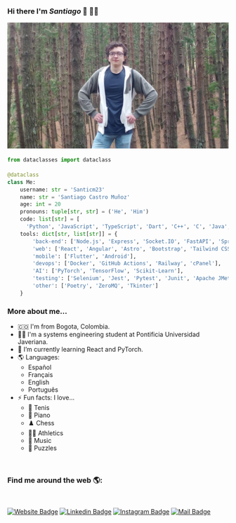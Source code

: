 ### Hi there I'm **_Santiago_** 👋 👨‍💻

![](./public/my-photo.jpg)

```python
from dataclasses import dataclass

@dataclass
class Me:
    username: str = 'Santicm23'
    name: str = 'Santiago Castro Muñoz'
    age: int = 20
    pronouns: tuple[str, str] = ('He', 'Him')
    code: list[str] = [
      'Python', 'JavaScript', 'TypeScript', 'Dart', 'C++', 'C', 'Java', 'Kotlin', 'php', 'SQL']
    tools: dict[str, list[str]] = {
        'back-end': ['Node.js', 'Express', 'Socket.IO', 'FastAPI', 'Spring Boot', 'Firebase'],
        'web': ['React', 'Angular', 'Astro', 'Bootstrap', 'Tailwind CSS'],
        'mobile': ['Flutter', 'Android'],
        'devops': ['Docker', 'GitHub Actions', 'Railway', 'cPanel'],
        'AI': ['PyTorch', 'TensorFlow', 'Scikit-Learn'],
        'testing': ['Selenium', 'Jest', 'Pytest', 'Junit', 'Apache JMeter'],
        'other': ['Poetry', 'ZeroMQ', 'Tkinter']
    }
```

### More about me...

- 🇨🇴 I'm from Bogota, Colombia.
- 👨‍💻 I'm a systems engineering student at Pontificia Universidad Javeriana.
- 🌱 I’m currently learning React and PyTorch.
- 🌎 Languages:
  - Español
  - Français
  - English
  - Português
- ⚡ Fun facts: I love...
  - 🎾 Tenis
  - 🎹 Piano
  - ♟️ Chess
  - 🏃‍♂️ Athletics
  - 🎵 Music
  - 🧩 Puzzles

<br>

### Find me around the web 🌎:

<br>

[![Website Badge](https://img.shields.io/badge/Website-3b5998?logo=Google-Chrome&logoColor=white&link=https://santicm.com)](https://santicm.com)
[![Linkedin Badge](https://img.shields.io/badge/-LinkedIn-222222?logo=Linkedin&logoColor=white&link=https://www.linkedin.com/in/01naveenv/)](https://www.linkedin.com/in/santiago-castro-2b2a77276/)
[![Instagram Badge](https://img.shields.io/badge/-Instagram-222222?logo=Instagram&logoColor=white&link=https://www.instagram.com/santicm23/)](https://www.instagram.com/santicm23/)
[![Mail Badge](https://img.shields.io/badge/-Mail-222222?logo=Gmail&logoColor=white&link=https://)](mailto:Santicastrom@outlook.com)
